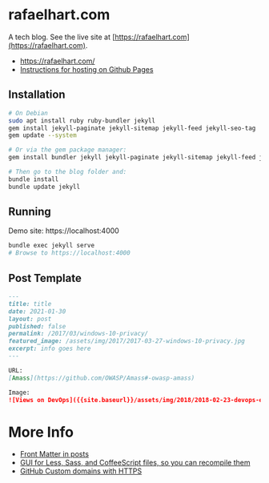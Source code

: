 # rafaelhart.com
A tech blog. See the live site at [https://rafaelhart.com](https://rafaelhart.com).

* https://rafaelhart.com/
* [Instructions for hosting on Github Pages](https://pages.github.com/)

## Installation
```bash
# On Debian
sudo apt install ruby ruby-bundler jekyll
gem install jekyll-paginate jekyll-sitemap jekyll-feed jekyll-seo-tag
gem update --system

# Or via the gem package manager:
gem install bundler jekyll jekyll-paginate jekyll-sitemap jekyll-feed jekyll-seo-tag

# Then go to the blog folder and:
bundle install
bundle update jekyll
```

## Running
Demo site: https://localhost:4000
```bash
bundle exec jekyll serve
# Browse to https://localhost:4000
```

## Post Template
```markdown
---
title: title
date: 2021-01-30
layout: post
published: false
permalink: /2017/03/windows-10-privacy/
featured_image: /assets/img/2017/2017-03-27-windows-10-privacy.jpg
excerpt: info goes here
---

URL:
[Amass](https://github.com/OWASP/Amass#-owasp-amass)

Image:
![Views on DevOps]({{site.baseurl}}/assets/img/2018/2018-02-23-devops-ecosystem.jpg)
```


# More Info
* [Front Matter in posts](https://jekyllrb.com/docs/front-matter/)
* [GUI for Less, Sass, and CoffeeScript files, so you can recompile them](http://koala-app.com/)
* [GitHub Custom domains with HTTPS](https://github.blog/2018-05-01-github-pages-custom-domains-https/)